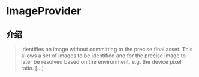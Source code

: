 # ImageProvider

## 介绍

> Identifies an image without committing to the precise final asset. This allows a set of images to be identified and for the precise image to later be resolved based on the environment, e.g. the device pixel ratio. [...]
